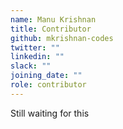 ```yaml
---
name: Manu Krishnan
title: Contributor
github: mkrishnan-codes
twitter: ""
linkedin: ""
slack: ""
joining_date: ""
role: contributor
---
```


Still waiting for this
